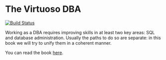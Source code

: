 # The Virtuoso DBA

[![Build Status](https://travis-ci.org/robertoreale/virtuosodba.svg?branch=master)](https://travis-ci.org/robertoreale/virtuosodba)

Working as a DBA requires improving skills in at least two key areas: SQL and database administration. Usually the paths to do so are separate: in this book we will try to unify them in a coherent manner.

You can read the book [here](https://github.com/robertoreale/virtuosodba-pg/blob/book/BOOK.md).
